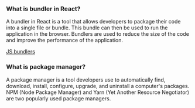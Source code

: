### What is bundler in React?
A bundler in React is a tool that allows developers to package their code into a single file or bundle. This bundle can then be used to run the application in the browser. Bundlers are used to reduce the size of the code and improve the performance of the application.

[JS bundlers](https://dev.to/underscorecode/javascript-bundlers-an-in-depth-comparative-is-webpack-still-the-best-bundler-in-2021-59jk)

### What is package manager?
A package manager is a tool developers use to automatically find, download, install, configure, upgrade, and uninstall a computer's packages. NPM (Node Package Manager) and Yarn (Yet Another Resource Negotiator) are two popularly used package managers.
